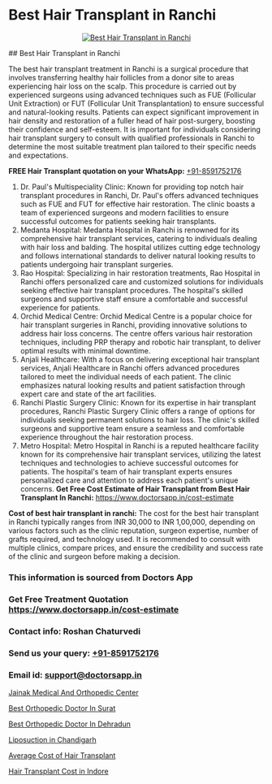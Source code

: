 # Best Hair Transplant in Ranchi

<p align="center">
  <a href="https://doctorsapp.co.in/uploads/treatment_image/Finding%20the%20best%20hair%20clinic.jpg">
    <img src="https://doctorsapp.co.in/treatment/hair-transplant" alt="Best Hair Transplant in Ranchi">
  </a>
</p>
## Best Hair Transplant in Ranchi

The best hair transplant treatment in Ranchi is a surgical procedure that involves transferring healthy hair follicles from a donor site to areas experiencing hair loss on the scalp. This procedure is carried out by experienced surgeons using advanced techniques such as FUE (Follicular Unit Extraction) or FUT (Follicular Unit Transplantation) to ensure successful and natural-looking results. Patients can expect significant improvement in hair density and restoration of a fuller head of hair post-surgery, boosting their confidence and self-esteem. It is important for individuals considering hair transplant surgery to consult with qualified professionals in Ranchi to determine the most suitable treatment plan tailored to their specific needs and expectations.

**FREE Hair Transplant quotation on your WhatsApp:**  [+91-8591752176](https://api.whatsapp.com/send?phone=8591752176)

1) Dr. Paul's Multispeciality Clinic: Known for providing top notch hair transplant procedures in Ranchi, Dr. Paul's offers advanced techniques such as FUE and FUT for effective hair restoration. The clinic boasts a team of experienced surgeons and modern facilities to ensure successful outcomes for patients seeking hair transplants.
2) Medanta Hospital: Medanta Hospital in Ranchi is renowned for its comprehensive hair transplant services, catering to individuals dealing with hair loss and balding. The hospital utilizes cutting edge technology and follows international standards to deliver natural looking results to patients undergoing hair transplant surgeries.
3) Rao Hospital: Specializing in hair restoration treatments, Rao Hospital in Ranchi offers personalized care and customized solutions for individuals seeking effective hair transplant procedures. The hospital's skilled surgeons and supportive staff ensure a comfortable and successful experience for patients.
4) Orchid Medical Centre: Orchid Medical Centre is a popular choice for hair transplant surgeries in Ranchi, providing innovative solutions to address hair loss concerns. The centre offers various hair restoration techniques, including PRP therapy and robotic hair transplant, to deliver optimal results with minimal downtime.
5) Anjali Healthcare: With a focus on delivering exceptional hair transplant services, Anjali Healthcare in Ranchi offers advanced procedures tailored to meet the individual needs of each patient. The clinic emphasizes natural looking results and patient satisfaction through expert care and state of the art facilities.
6) Ranchi Plastic Surgery Clinic: Known for its expertise in hair transplant procedures, Ranchi Plastic Surgery Clinic offers a range of options for individuals seeking permanent solutions to hair loss. The clinic's skilled surgeons and supportive team ensure a seamless and comfortable experience throughout the hair restoration process.
7) Metro Hospital: Metro Hospital in Ranchi is a reputed healthcare facility known for its comprehensive hair transplant services, utilizing the latest techniques and technologies to achieve successful outcomes for patients. The hospital's team of hair transplant experts ensures personalized care and attention to address each patient's unique concerns.
**Get Free Cost Estimate of Hair Transplant from Best Hair Transplant In Ranchi:** https://www.doctorsapp.in/cost-estimate

**Cost of best hair transplant in ranchi:**
The cost for the best hair transplant in Ranchi typically ranges from INR 30,000 to INR 1,00,000, depending on various factors such as the clinic reputation, surgeon expertise, number of grafts required, and technology used. It is recommended to consult with multiple clinics, compare prices, and ensure the credibility and success rate of the clinic and surgeon before making a decision.

### This information is sourced from Doctors App 
### Get Free Treatment Quotation https://www.doctorsapp.in/cost-estimate
### Contact info: Roshan Chaturvedi 
### Send us your query: [+91-8591752176](https://api.whatsapp.com/send?phone=8591752176) 
### Email id: support@doctorsapp.in

[Jainak Medical And Orthopedic Center](https://www.linkedin.com/pulse/jainak-medical-orthopedic-center-knee-replacement-treatment-lsale?trackingId=sGvF6%2FmwnFSTCd%2FoD%2BRsDw%3D%3D&lipi=urn%3Ali%3Apage%3Ad_flagship3_company_admin%3B%2FMzkEXxJRqGf2zEVBOlEsA%3D%3D)

[Best Orthopedic Doctor In Surat](https://www.linkedin.com/pulse/best-orthopedic-doctor-surat-doctorsapp-chittagong-hciye?trackingId=jKmMNezZltfIiPHfoGD1Qw%3D%3D&lipi=urn%3Ali%3Apage%3Ad_flagship3_company_admin%3BUjs5mcUZR9ewYOKOFkpg2w%3D%3D)

[Best Orthopedic Doctor In Dehradun](https://medium.com/@manish632504/best-orthopedic-doctor-in-dehradun-e89e1dfa3b32)

[Liposuction in Chandigarh](https://medium.com/@vimalrana22/liposuction-in-chandigarh-b7f44abdbfc6)

[Average Cost of Hair Transplant](https://doctors-apps.github.io/doctorsapp/average-cost-of-hair-transplant)

[Hair Transplant Cost in Indore](https://doctors-apps.github.io/doctorsapp/hair-transplant-cost-in-indore)

